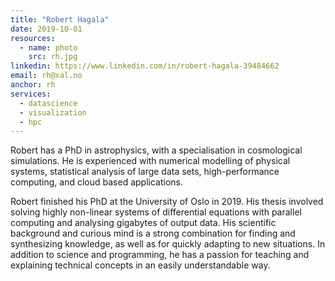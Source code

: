 ```yaml
---
title: "Robert Hagala"
date: 2019-10-01
resources:
  - name: photo
    src: rh.jpg
linkedin: https://www.linkedin.com/in/robert-hagala-39484662
email: rh@xal.no
anchor: rh
services:
  - datascience
  - visualization
  - hpc
---
```


Robert has a PhD in astrophysics, with a specialisation in 
cosmological simulations. He is experienced with numerical
modelling of physical systems, statistical analysis of large data sets, 
high-performance computing, and cloud based applications.

<!--more-->

Robert finished his PhD at the University of Oslo in 2019.
His thesis involved solving highly non-linear systems of differential equations
with parallel computing and analysing gigabytes of output data.
His scientific background and curious mind is a strong combination for finding
and synthesizing knowledge, as well as for quickly adapting to new situations.
In addition to science and programming, he has a passion for teaching 
and explaining technical concepts in an easily understandable way.
